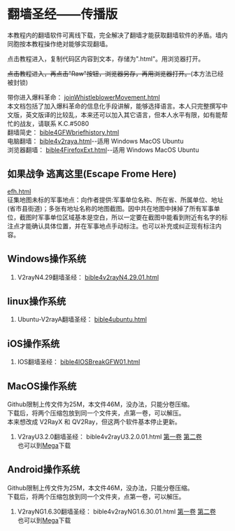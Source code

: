 # 翻墙圣经——传播版  
本教程内的翻墙软件可离线下载，完全解决了翻墙才能获取翻墙软件的矛盾。墙内同胞按本教程操作绝对能够实现翻墙。  

点击教程进入，复制代码区内容到文本，存储为".html"。用浏览器打开。  

~~点击教程进入，再点击"Raw"按钮，浏览器另存，再用浏览器打开。~~(本方法已经被封锁)  

带你进入爆料革命：  [joinWhistleblowerMovement.html](bible/joinWhistleblowerMovement.html)  
本文档包括了加入爆料革命的信息化手段讲解，能够选择语言。本人只完整撰写中文版，英文版译的比较乱，本来还可以加入其它语言，但本人水平有限，如有能帮忙的战友，请联系 K.C.#5080  
翻墙简史：  [bible4GFWbriefhistory.html](bible/bible4GFWbriefhistory.html)  
电脑翻墙：  [bible4v2raya.html](bible/bible4v2raya.html)--适用 Windows MacOS Ubuntu  
浏览器翻墙：  [bible4FirefoxExt.html](bible/bible4FirefoxExt.html)--适用 Windows MacOS Ubuntu  

## 如果战争 逃离这里(Escape Frome Here)  
[efh.html](bible/efh.html)  
征集地图未标的军事地点：向作者提供:军事单位名称、所在省、所属单位、地址(省市县街道)；多张有地址名称的地图截图。因中共在地图中抹掉了所有军事单位，截图时军事单位区域基本是空白，所以一定要在截图中能看到附近有名字的标注点才能确认具体位置，并在军事地点手动标注。也可以补充或纠正现有标注内容。  

## Windows操作系统  
1. V2rayN4.29翻墙圣经：  [bible4v2rayN4.29.01.html](bible/bible4v2rayN4.29.01.html)  
## linux操作系统  
1. Ubuntu-V2rayA翻墙圣经：  [bible4ubuntu.html](bible/bible4ubuntu.html)  
## iOS操作系统  
1. IOS翻墙圣经：  [bible4IOSBreakGFW01.html](bible/bible4IOSBreakGFW01.html)  
## MacOS操作系统  
Github限制上传文件为25M，本文件46M，没办法，只能分卷压缩。  
下载后，将两个压缩包放到同一个文件夹，点第一卷，可以解压。  
本来想改成 V2RayX 和 QV2Ray，但这两个软件基本停止更新。  
1. V2rayU3.2.0翻墙圣经：  bible4v2rayU3.2.0.01.html  [第一卷](bible/bible4v2rayU3.2.0.01.7z.001)  [第二卷](bible/bible4v2rayU3.2.0.01.7z.002)  
也可以到[Mega](https://mega.nz/file/PVRQGZgA#5AZ3bXutCDnMmQW41wbC8iq0pbsq79CX0YyADoYf6zc)下载
## Android操作系统  
Github限制上传文件为25M，本文件46M，没办法，只能分卷压缩。  
下载后，将两个压缩包放到同一个文件夹，点第一卷，可以解压。  
1. V2rayNG1.6.30翻墙圣经：  bible4v2rayNG1.6.30.01.html  [第一卷](bible/bible4v2rayNG1.6.30.01.7z.001)  [第二卷](bible/bible4v2rayNG1.6.30.01.7z.002)  
也可以到[Mega](https://mega.nz/file/jEx0GCRR#3jUGgl2JN67Ovgdllmp-Ljx5C9sga4kiY_sexUF_8xE)下载
